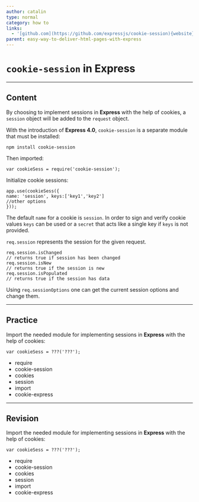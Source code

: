 ```yaml
---
author: catalin
type: normal
category: how to
links:
  - '[github.com](https://github.com/expressjs/cookie-session){website}'
parent: easy-way-to-deliver-html-pages-with-express
---
```


# `cookie-session` in **Express**


---

## Content

By choosing to implement sessions in **Express** with the help of cookies, a `session` object will be added to the `request` object.

With the introduction of **Express 4.0**, `cookie-session` is a separate module that must be installed:

```plain-text
npm install cookie-session
```

Then imported:

```plain-text
var cookieSess = require('cookie-session');
```

Initialize cookie sessions:

```plain-text
app.use(cookieSess({
name: 'session', keys:['key1','key2']
//other options
}));

```

The default `name` for a cookie is `session`.
In order to sign and verify cookie values `keys` can be used or a `secret` that acts like a single key if `keys` is not provided.

`req.session` represents the session for the given request.

```plain-text
req.session.isChanged
// returns true if session has been changed
req.session.isNew
// returns true if the session is new
req.session.isPopulated
// returns true if the session has data
```

Using `req.sessionOptions` one can get the current session options and change  them.


---

## Practice

Import the needed module for implementing sessions in **Express** with the help of cookies:

```plain-text
var cookieSess = ???('???');
```

- require
- cookie-session
- cookies
- session
- import
- cookie-express


---

## Revision

Import the needed module for implementing sessions in **Express** with the help of cookies:

```plain-text
var cookieSess = ???('???');
```

- require
- cookie-session
- cookies
- session
- import
- cookie-express
